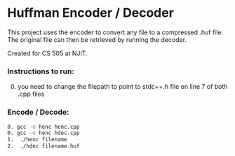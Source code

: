 # Huffman Encoder / Decoder
This project uses the encoder to convert any file to a compressed .huf file. The original file can then be retrieved by running the decoder.

Created for CS 505 at NJIT.

### Instructions to run:
0.  you need to change the filepath to point to stdc++.h file on line 7 of both .cpp files
### Encode / Decode:
```sh
0. gcc -o henc henc.cpp
0. gcc -o henc hdec.cpp
1.  ./henc filename
2.  ./hdec filename.huf
```
